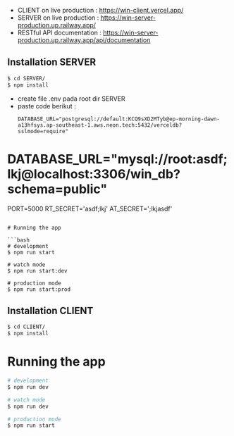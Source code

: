 - CLIENT on live production : https://win-client.vercel.app/
- SERVER on live production : https://win-server-production.up.railway.app/
- RESTful API documentation : https://win-server-production.up.railway.app/api/documentation


## Installation SERVER

```bash
$ cd SERVER/
$ npm install
```

- create file .env pada root dir SERVER
- paste code berikut :
  ```
  DATABASE_URL="postgresql://default:KCQ9sXD2MTyb@ep-morning-dawn-a13hfsys.ap-southeast-1.aws.neon.tech:5432/verceldb?sslmode=require"
# DATABASE_URL="mysql://root:asdf;lkj@localhost:3306/win_db?schema=public"
PORT=5000
RT_SECRET='asdf;lkj'
AT_SECRET=';lkjasdf'

  ```

# Running the app

```bash
# development
$ npm run start

# watch mode
$ npm run start:dev

# production mode
$ npm run start:prod
```

## Installation CLIENT

```bash
$ cd CLIENT/
$ npm install
```

# Running the app

```bash
# development
$ npm run dev

# watch mode
$ npm run dev

# production mode
$ npm run start
```
